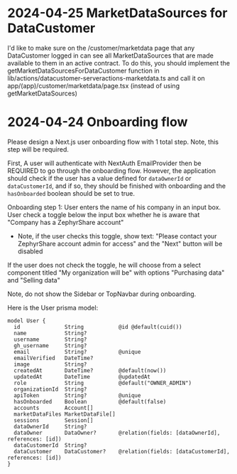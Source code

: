 #

# 2024-04-25 MarketDataSources for DataCustomer

I'd like to make sure on the /customer/marketdata page that any DataCustomer logged in can see all MarketDataSources that are made available to them in an active contract. To do this, you should implement the getMarketDataSourcesForDataCustomer function in lib/actions/datacustomer-serveractions-marketdata.ts and call it on app/(app)/customer/marketdata/page.tsx (instead of using getMarketDataSources)

# 2024-04-24 Onboarding flow

Please design a Next.js user onboarding flow with 1 total step. Note, this step will be required.

First, A user will authenticate with NextAuth EmailProvider then be REQUIRED to go through the onboarding flow. However, the application should check if the user has a value defined for `dataOwnerId` or `dataCustomerId`, and if so, they should be finished with onboarding and the `hasOnboarded` boolean should be set to true.

Onboarding step 1:
User enters the name of his company in an input box. User check a toggle below the input box whether he is aware that "Company has a ZephyrShare account"

- Note, if the user checks this toggle, show text: "Please contact your ZephyrShare account admin for access" and the "Next" button will be disabled

If the user does not check the toggle, he will choose from a select component titled "My organization will be" with options "Purchasing data" and "Selling data"

Note, do not show the Sidebar or TopNavbar during onboarding.

Here is the User prisma model:

```
model User {
  id              String           @id @default(cuid())
  name            String?
  username        String?
  gh_username     String?
  email           String?          @unique
  emailVerified   DateTime?
  image           String?
  createdAt       DateTime?        @default(now())
  updatedAt       DateTime         @updatedAt
  role            String           @default("OWNER_ADMIN")
  organizationId  String?
  apiToken        String?          @unique
  hasOnboarded    Boolean          @default(false)
  accounts        Account[]
  marketDataFiles MarketDataFile[]
  sessions        Session[]
  dataOwnerId     String?
  dataOwner       DataOwner?       @relation(fields: [dataOwnerId], references: [id])
  dataCustomerId  String?
  dataCustomer    DataCustomer?    @relation(fields: [dataCustomerId], references: [id])
}
```
